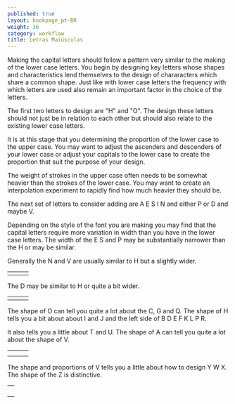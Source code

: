 ```yaml
---
published: true
layout: bookpage_pt-BR
weight: 36
category: workflow
title: Letras Maiúsculas
---
```


Making the capital letters should follow a pattern very similar to the making of the lower case letters. You begin by designing key letters whose shapes and characteristics lend themselves to the design of chararacters which share a common shape. Just like with lower case letters the frequency with which letters are used also remain an important factor in the choice of the letters.

The first two letters to design are "H" and "O". The design these letters should not just be in relation to each other but should also relate to the existing lower case letters.

It is at this stage that you determining the proportion of the lower case to the upper case. You may want to adjust the ascenders and descenders of your lower case or adjust your capitals to the lower case to create the proportion that suit the purpose of your design.

The weight of strokes in the upper case often needs to be somewhat heavier than the strokes of the lower case. You may want to create an interpolation experiment to rapidly find how much heavier they should be.

The next set of letters to consider adding are A E S I N and either P or D and maybe V.

Depending on the style of the font you are making you may find that the capital letters require more variation in width than you have in the lower case letters. The width of the E S and P may be substantially narrower than the H or may be similar. 

Generally the N and V are usually similar to H but a slightly wider.

<table border="0" cellpadding="13"><tbody><tr><td><img style="display: block; margin-left: auto; margin-right: auto;" src="images/NVH-1.png" alt=""></td>
<td><img style="display: block; margin-left: auto; margin-right: auto;" src="images/NVH-2.png" alt=""></td>
<td><img style="display: block; margin-left: auto; margin-right: auto;" src="images/NVH-3.png" alt=""> </td>
</tr></tbody></table>

The D may be similar to H or quite a bit wider.

<table border="0" cellpadding="13"><tbody><tr><td><img style="display: block; margin-left: auto; margin-right: auto;" src="images/HD-1.png" alt=""></td>
<td> <img style="display: block; margin-left: auto; margin-right: auto;" src="images/HD-2.png" alt=""></td>
<td> <img style="display: block; margin-left: auto; margin-right: auto;" src="images/HD-3.png" alt=""></td>
</tr></tbody></table>

The shape of O can tell you quite a lot about the C, G and Q. The shape of H tells you a bit about about I and J and the left side of B D E F K L P R.

It also tells you a little about T and U. The shape of A can tell you quite a lot about the shape of V.

<table border="0" cellpadding="13"><tbody><tr><td><img style="display: block; margin-left: auto; margin-right: auto;" src="images/OCGQ-2.png" alt=""></td>
<td style="text-align: center;"> <img src="images/OCGQ-1.png" alt=""></td>
<td><img style="display: block; margin-left: auto; margin-right: auto;" src="images/OCGQ-3.png" alt=""></td>
</tr><tr><td><img style="display: block; margin-left: auto; margin-right: auto;" src="images/HBDE-3.png" alt=""></td>
<td><img style="display: block; margin-left: auto; margin-right: auto;" src="images/HBDE-2.png" alt=""></td>
<td><img style="display: block; margin-left: auto; margin-right: auto;" src="images/HBDE-1.png" alt=""></td>
</tr></tbody></table>

The shape and proportions of V tells you a little about how to design Y W X. The shape of the Z is distinctive.

<table border="0" cellpadding="13"><tbody><tr><td><img src="images/VWYX-2.png" alt=""></td>
</tr><tr><td> <img src="images/VWYX-3.png" alt=""></td>
</tr><tr><td> <img src="images/VWYX-4.png" alt=""></td>
</tr><tr><td> <img src="images/VWYX-1.png" alt=""></td>
</tr></tbody></table>
